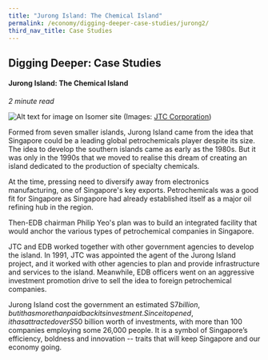```yaml
---
title: "Jurong Island: The Chemical Island"
permalink: /economy/digging-deeper-case-studies/jurong2/
third_nav_title: Case Studies
---
```

## Digging Deeper: Case Studies
#### Jurong Island: The Chemical Island
<i>2 minute read</i>

![Alt text for image on Isomer site](/images/economy/case-studies/ind-jurongisland2.jpg)
(Images: [JTC Corporation](https://www.jtc.gov.sg/industrial-land-and-space/Pages/jurong-island.aspx))

Formed from seven smaller islands, Jurong Island came from the idea that Singapore could be a leading global petrochemicals player despite its size. The idea to develop the southern islands came as early as the 1980s. But it was only in the 1990s that we moved to realise this dream of creating an island dedicated to the production of specialty chemicals.

At the time, pressing need to diversify away from electronics manufacturing, one of Singapore's key exports. Petrochemicals was a good fit for Singapore as Singapore had already established itself as a major oil refining hub in the region.

Then-EDB chairman Philip Yeo's plan was to build an integrated facility that would anchor the various types of petrochemical companies in Singapore.

JTC and EDB worked together with other government agencies to develop the island. In 1991, JTC was appointed the agent of the Jurong Island project, and it worked with other agencies to plan and provide infrastructure and services to the island. Meanwhile, EDB officers went on an aggressive investment promotion drive to sell the idea to foreign petrochemical companies.

Jurong Island cost the government an estimated S$7 billion, but it has more than paid back its investment. Since it opened, it has attracted over S$50 billion worth of investments, with more than 100 companies employing some 26,000 people. It is a symbol of Singapore’s efficiency, boldness and innovation -- traits that will keep Singapore and our economy going.